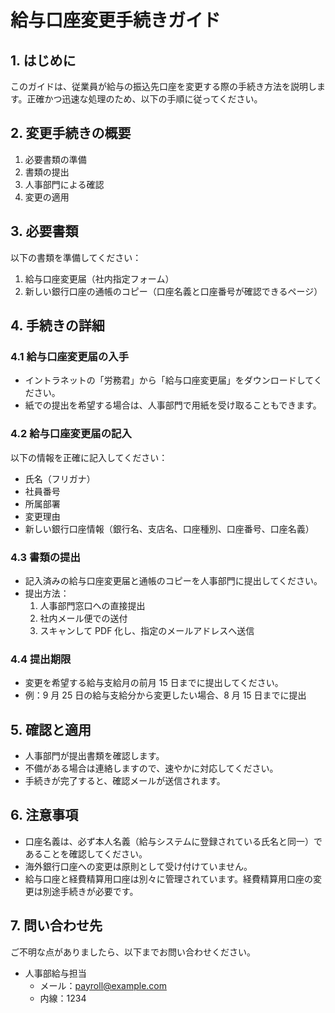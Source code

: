 # 給与口座変更手続きガイド

## 1. はじめに

このガイドは、従業員が給与の振込先口座を変更する際の手続き方法を説明します。正確かつ迅速な処理のため、以下の手順に従ってください。

## 2. 変更手続きの概要

1. 必要書類の準備
2. 書類の提出
3. 人事部門による確認
4. 変更の適用

## 3. 必要書類

以下の書類を準備してください：

1. 給与口座変更届（社内指定フォーム）
2. 新しい銀行口座の通帳のコピー（口座名義と口座番号が確認できるページ）

## 4. 手続きの詳細

### 4.1 給与口座変更届の入手

- イントラネットの「労務君」から「給与口座変更届」をダウンロードしてください。
- 紙での提出を希望する場合は、人事部門で用紙を受け取ることもできます。

### 4.2 給与口座変更届の記入

以下の情報を正確に記入してください：

- 氏名（フリガナ）
- 社員番号
- 所属部署
- 変更理由
- 新しい銀行口座情報（銀行名、支店名、口座種別、口座番号、口座名義）

### 4.3 書類の提出

- 記入済みの給与口座変更届と通帳のコピーを人事部門に提出してください。
- 提出方法：
  1. 人事部門窓口への直接提出
  2. 社内メール便での送付
  3. スキャンして PDF 化し、指定のメールアドレスへ送信

### 4.4 提出期限

- 変更を希望する給与支給月の前月 15 日までに提出してください。
- 例：9 月 25 日の給与支給分から変更したい場合、8 月 15 日までに提出

## 5. 確認と適用

- 人事部門が提出書類を確認します。
- 不備がある場合は連絡しますので、速やかに対応してください。
- 手続きが完了すると、確認メールが送信されます。

## 6. 注意事項

- 口座名義は、必ず本人名義（給与システムに登録されている氏名と同一）であることを確認してください。
- 海外銀行口座への変更は原則として受け付けていません。
- 給与口座と経費精算用口座は別々に管理されています。経費精算用口座の変更は別途手続きが必要です。

## 7. 問い合わせ先

ご不明な点がありましたら、以下までお問い合わせください。

- 人事部給与担当
  - メール：payroll@example.com
  - 内線：1234
